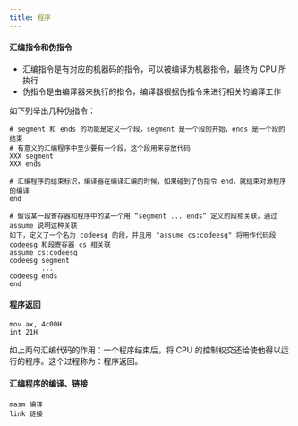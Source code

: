 ```yaml
---
title: 程序
---
```


#### 汇编指令和伪指令

- 汇编指令是有对应的机器码的指令，可以被编译为机器指令，最终为 CPU 所执行
- 伪指令是由编译器来执行的指令，编译器根据伪指令来进行相关的编译工作

如下列举出几种伪指令：

```
# segment 和 ends 的功能是定义一个段，segment 是一个段的开始，ends 是一个段的结束
# 有意义的汇编程序中至少要有一个段，这个段用来存放代码
XXX segment 
XXX ends

# 汇编程序的结束标识，编译器在编译汇编的时候，如果碰到了伪指令 end，就结束对源程序的编译
end

# 假设某一段寄存器和程序中的某一个用 “segment ... ends” 定义的段相关联，通过 assume 说明这种关联
如下，定义了一个名为 codeesg 的段，并且用 "assume cs:codeesg" 将用作代码段 codeesg 和段寄存器 cs 相关联 
assume cs:codeesg
codeesg segment
		...
codeesg ends
end
```

#### 程序返回

```
mov ax, 4c00H
int 21H
```

如上两句汇编代码的作用：一个程序结束后，将 CPU 的控制权交还给使他得以运行的程序。这个过程称为：程序返回。

#### 汇编程序的编译、链接

```
masm 编译
link 链接
```

